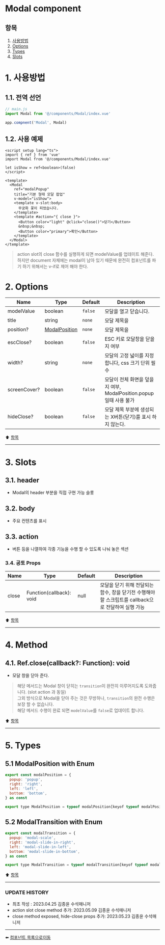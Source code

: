 # Modal component

## 항목

1. [사용방법](#1-사용방법)
2. [Options](#2-options)
3. [Types](#3-types)
3. [Slots](#4-slots)

# 1. 사용방법

## 1.1. 전역 선언
```javascript
// main.js
import Modal from '@/components/Modal/index.vue'

app.compnent('Modal', Modal)
```

## 1.2. 사용 예제
```vue
<script setup lang="ts">
import { ref } from 'vue'
import Modal from '@/components/Modal/index.vue'

let isShow = ref<boolean>(false)
</script>

<template>
  <Modal
    ref="modalPopup"
    title="기본 형태 모달 팝업"
    v-model="isShow">
    <template v-slot:body>
      무궁화 꽃이 피었습니다.
    </template>
    <template #action="{ close }">
      <Button color="light" @click="close()">닫기</Button>
      &nbsp;&nbsp;
      <Button color="primary">확인</Button>
    </template>
  </Modal>
</template>
```
> action slot의 close 함수를 실행하게 되면 modelValue를 업데이트 해준다.<br>
하지만 document 자체에는 modal이 남아 있기 때문에 완전히 컴포넌트를 파기 하기 위해서는 v-if로 제어 해야 한다.

# 2. Options
| Name | Type | Default | Description |
|------|------|---------|-------------|
| modelValue | boolean | <code>false</code> | 모달을 열고 닫습니다. |
| title | string | <code>none</code> | 모달 제목을 |
| position? | [ModalPosition](#41-modalposition-with-enum) | <code>none</code> | 모달 제목을 |
| escClose? | boolean | <code>false</code> | ESC 키로 모달창을 닫을지 여부 |
| width? | string | <code>none</code> | 모달의 고정 넓이를 지정합니다, css 크기 단위 필수 |
| screenCover? | boolean | <code>false</code> | 모달이 전체 화면을 덮을지 여부, ModalPosition.popup일때 사용 불가 |
| hideClose? | boolean | <code>false</code> | 모달 제목 부분에 생성되는 X버튼(닫기)를 표시 하지 않는다. |


:arrow_up: [항목](#항목)

---

# 3. Slots

## 3.1. header

* Modal의 header 부분을 직접 구현 가능 슬롯


## 3.2. body

* 주요 컨텐츠를 표시

## 3.3. action

* 버튼 등을 나열하여 각종 기능을 수행 할 수 있도록 나눠 놓은 섹션

### 3.4. 공토 Props

| Name | Type | Default | Description |
|------|------|---------|-------------|
| close | Function(callback): void | null | 모달을 닫기 위해 전달되는 함수, 창을 닫기전 수행해야 할 스크립트를 callback으로 전달하여 실행 가능 |


:arrow_up: [항목](#항목)

---

# 4. Method

## 4.1. Ref.close(callback?: Function): void

* 모달 창을 닫아 준다.

> 해당 메서드는 Modal 창이 닫히는 <code>transition</code>이 완전히 이루어지도록 도와줍니다. (slot action 과 동일)<br>
그외 방식으로 Modal을 닫아 주는 것은 무방하나, <code>transition</code>의 완전 수행은 보장 할 수 없습니다.<br>
해당 메서드 수행이 완료 되면 <code>modelValue</code>를 <code>false</code>로 업데이트 합니다.

:arrow_up: [항목](#항목)

---

# 5. Types

## 5.1 ModalPosition with Enum
```js
export const modalPosition = {
  popup: 'popup',
  right: 'right',
  left: 'left',
  bottom: 'bottom',
} as const

export type ModalPosition = typeof modalPosition[keyof typeof modalPosition]
```

## 5.2 ModalTransition with Enum
```js
export const modalTransition = {
  popup: 'modal-scale',
  right: 'modal-slide-in-right',
  left: 'modal-slide-in-left',
  bottom: 'modal-slide-in-bottom',
} as const

export type ModalTransition = typeof modalTransition[keyof typeof modalTransition]
```

:arrow_up: [항목](#항목)

---

### UPDATE HISTORY

* 최초 작성 : 2023.04.25 김종윤 수석매니저
* action slot close method 추가: 2023.05.09 김종윤 수석매니저
* close method exposed, hide-close props 추가: 2023.05.23 김종윤 수석매니저

---

:arrow_left: [컴포넌트 목록으로이동](https://github.com/dream-insight/ts-vue3/components)
